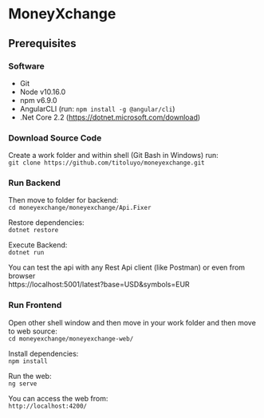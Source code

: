 # MoneyXchange

## Prerequisites

### Software
* Git
* Node v10.16.0
* npm v6.9.0
* AngularCLI (run: `npm install -g @angular/cli`)
* .Net Core 2.2 (https://dotnet.microsoft.com/download)

### Download Source Code

   Create a work folder and within shell (Git Bash in Windows) run:  
`git clone https://github.com/titoluyo/moneyexchange.git`


### Run Backend
   Then move to folder for backend:  
`cd moneyexchange/moneyexchange/Api.Fixer`

   Restore dependencies:  
`dotnet restore`

   Execute Backend:  
`dotnet run`

   You can test the api with any Rest Api client (like Postman) or even from browser  
https://localhost:5001/latest?base=USD&symbols=EUR

### Run Frontend

   Open other shell window and then move in your work folder and then move to web source:  
`cd moneyexchange/moneyexchange-web/`

   Install dependencies:  
`npm install`

   Run the web:  
`ng serve`

   You can access the web from:  
`http://localhost:4200/`
